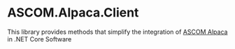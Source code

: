 # ASCOM.Alpaca.Client

This library provides methods that simplify the integration of [ASCOM Alpaca](https://ascom-standards.org/Developer/Alpaca.htm) in .NET Core Software

